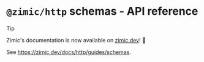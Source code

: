 # `@zimic/http` schemas - API reference

> [!TIP]
>
> Zimic's documentation is now available on [zimic.dev](https://zimic.dev)! :tada:

See https://zimic.dev/docs/http/guides/schemas.
